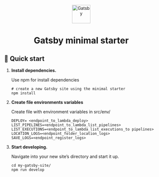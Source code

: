 <p align="center">
  <a href="https://www.gatsbyjs.com/?utm_source=starter&utm_medium=readme&utm_campaign=minimal-starter">
    <img alt="Gatsby" src="https://www.gatsbyjs.com/Gatsby-Monogram.svg" width="60" />
  </a>
</p>
<h1 align="center">
  Gatsby minimal starter
</h1>

## 🚀 Quick start

1.  **Install dependencies.**

    Use npm for install dependencies

    ```shell
    # create a new Gatsby site using the minimal starter
    npm install
    ```

2.  **Create file environments variables**

    Create file with environment variables in src/env/

    ```shell
    DEPLOY= <endpoint_to_lambda_deploy>
    LIST_PIPELINES=<endpoint_to_lambda_list_pipelines>
    LIST_EXECUTIONS=<endpoint_to_lambda_list_executions_to pipelines>
    LOCATION_LOGS=<endpoint_folder_location_logs>
    SAVE_LOGS=<endpoint_register_logs>
    ```

3.  **Start developing.**

    Navigate into your new site’s directory and start it up.

    ```shell
    cd my-gatsby-site/
    npm run develop
    ```
